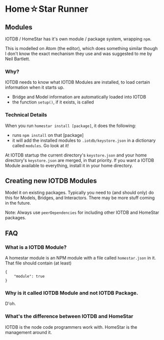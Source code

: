 # Home☆Star Runner
## Modules

IOTDB / HomeStar has it's own module / package system, wrapping <code>npm</code>.

This is modelled on Atom (the editor), which does something similar though I don't know the exact mechanism they use and was suggested to me by Neil Bartlett.

### Why?

IOTDB needs to know what IOTDB Modules are installed, to load certain information when it starts up. 

* Bridge and Model information are automatically loaded into IOTDB
* the function <code>setup()</code>, if it exists, is called

### Technical Details

When you run <code>homestar install [package]</code>, it does the following:

* runs <code>npm install</code> on that [package]
* it will add the installed modules to <code>.iotdb/keystore.json</code> in a dictionary called <code>modules</code>. Go look at it!

At IOTDB startup the current directory's <code>keystore.json</code> and your home directory's <code>keystore.json</code> are merged, in that priority. If you want a IOTDB Module available to everything, install it in your home directory.

## Creating new IOTDB Modules

Model it on existing packages. Typically you need to (and should only) do this for Models, Bridges, and Interactors. There may be more stuff coming in the future.

Note: Always use <code>peerDependencies</code> for including other IOTDB and HomeStar packages.

## FAQ
### What is a IOTDB Module?

A homestar module is an NPM module with a file called <code>homestar.json</code> in it. That file should contain (at least)

	{
		"module": true
	}

### Why is it called IOTDB Module and not IOTDB Package.

D'oh.

### What's the difference between IOTDB and HomeStar

IOTDB is the node code programmers work with. HomeStar is the management around it.


